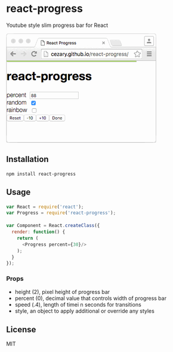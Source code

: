 # react-progress

Youtube style slim progress bar for React

![](examples/demo.gif)

## Installation

```
npm install react-progress
```

## Usage

```javascript
var React = require('react');
var Progress = require('react-progress');

var Component = React.createClass({
  render: function() {
    return (
      <Progress percent={30}/>
    );
  }
});
```

### Props

* height (2), pixel height of progress bar
* percent (0), decimal value that controls width of progress bar
* speed (.4), length of timei n seconds for transitions
* style, an object to apply additional or override any styles

## License

MIT
